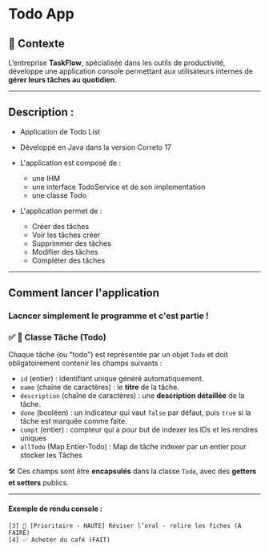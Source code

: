 # Todo App

## 🎯 Contexte

L’entreprise **TaskFlow**, spécialisée dans les outils de productivité, développe une application console permettant aux utilisateurs internes de **gérer leurs tâches au quotidien**.

---

## Description :

- Application de Todo List  

- Développé en Java dans la version Correto 17

- L'application est composé de :
  * une IHM 
  * une interface TodoService et de son implementation 
  * une classe Todo
- L'application permet de :
  * Créer des tâches 
  * Voir les tâches créer
  * Supprimmer des tâches
  * Modifier des tâches
  * Compléter des tâches

---

## Comment lancer l'application 

### Lacncer simplement le programme et c'est partie !


### ✅ 📌 Classe Tâche (Todo)

Chaque tâche (ou "todo") est représentée par un objet `Todo` et doit obligatoirement contenir les champs suivants :

* `id` (entier) : identifiant unique généré automatiquement.
* `name` (chaîne de caractères) : le **titre** de la tâche.
* `description` (chaîne de caractères) : une **description détaillée** de la tâche.
* `done` (booléen) : un indicateur qui vaut `false` par défaut, puis `true` si la tâche est marquée comme faite.
* `compt` (entier) : compteur qui a pour but de indexer les IDs et les rendres uniques
* `allTodo` (Map Entier-Todo) : Map de tâche indexer par un entier pour stocker les Tâches

🛠️ Ces champs sont être **encapsulés** dans la classe `Todo`, avec des **getters et setters** publics.

---

#### Exemple de rendu console :

```
[3] 🔴 [Prioritaire - HAUTE] Réviser l’oral - relire les fiches (À FAIRE)
[4] ✅ Acheter du café (FAIT)
```






